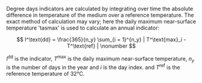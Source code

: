 Degree days indicators are calculated by integrating over time the absolute difference in temperature
of the medium over a reference temperature. The exact method of calculation may vary;
here the daily maximum near-surface temperature 'tasmax' is used to calculate an annual indicator:

$$
I^\text{dd} = \frac{365}{n_y} \sum_{i = 1}^{n_y} |  T^\text{max}_i - T^\text{ref} | \nonumber
$$

$I^\text{dd}$ is the indicator, $T^\text{max}$ is the daily maximum near-surface temperature, $n_y$ is the number of days in the year and $i$ is the day index.
and $T^\text{ref}$ is the reference temperature of 32°C.